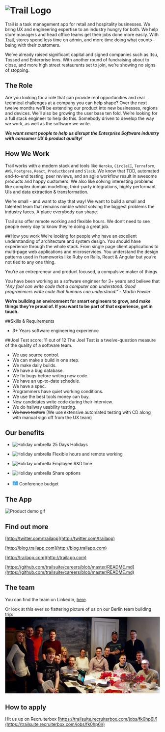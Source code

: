 # ![Trail Logo](/assets/trail-logo.png "Trail")

Trail is a task management app for retail and hospitality businesses. We bring UX and engineering expertise to an industry hungry for both. We help store managers and head office teams get their jobs done more easily. With [Trail](http://trailapp.com), stores spend less time on admin, and more time doing what counts - being with their customers.

We’ve already raised significant capital and signed companies such as Itsu, Tossed and Enterprise Inns. With another round of fundraising about to close, and more high street restaurants set to join, we’re showing no signs of stopping.

## The Role
Are you looking for a role that can provide real opportunities and real technical challenges at a company you can help shape? Over the next twelve months we’ll be extending our product into new businesses, regions and devices. We’ll also be growing the user base ten fold. We’re looking for a full stack engineer to help do this. Somebody driven to develop the way we work, as well as the software we write.

**_We want smart people to help us disrupt the Enterprise Software industry with consumer UX & product quality!_**

## How We Work
Trail works with a modern stack and tools like `Heroku`, `CircleCI`, `Terraform`, `AWS`, `Postgres`, `React`, `Productboard` and `Slack`. We know that TDD, automated end-to-end testing, peer reviews, and an agile workflow result in awesome products and happy customers. We also like solving interesting problems like complex domain modelling, third-party integrations, highly performant UIs and data extraction & transformation.

We’re small - and want to stay that way! We want to build a small and talented team that remains nimble whilst solving the biggest problems the industry faces. A place everybody can shape.

Trail also offer remote working and flexible hours. We don’t need to see people every day to know they’re doing a great job.

##How you work
We’re looking for people who have an excellent understanding of architecture and system design. You should have experience through the whole stack. From single page client applications to multi-page web applications and microservices. You understand the design patterns used in frameworks like Ruby on Rails, React & Angular but you’re not tied to any one thing.

You’re an entrepreneur and product focused, a compulsive maker of things.

You have been working as a software engineer for 3+ years and believe that _"Any fool can write code that a computer can understand. Good programmers write code that humans can understand." - Martin Fowler_

**We’re building an environment for smart engineers to grow, and make things they’re proud of. If you want to be part of that experience, get in touch.**

##Skills & Requirements
- 3+ Years software engineering experience

##Joel Test score: 11 out of 12
The Joel Test is a twelve-question measure of the quality of a software team.

- We use source control.
- We can make a build in one step.
- We make daily builds.
- We have a bug database.
- We fix bugs before writing new code.
- We have an up-to-date schedule.
- We have a spec.
- Programmers have quiet working conditions.
- We use the best tools money can buy.
- New candidates write code during their interview.
- We do hallway usability testing.
- ~~We have testers~~ (We use extensive automated testing with CD along with manual sign off from the UX team)

## Our benefits 

- <img src="/assets/nucleo/objects-color_umbrella-14.png" 
alt="Holiday umbrella" width="18" height="18" /> 25 Days Holidays

- <img src="/assets/nucleo/ui-color-2_time-clock.png" 
alt="Holiday umbrella" width="18" height="18" /> Flexible hours and remote working

- <img src="/assets/nucleo/ui-color-2_favourite-31.png" 
alt="Holiday umbrella" width="18" height="18" /> Employee R&D time

- <img src="/assets/nucleo/files-color_money.png" 
alt="Holiday umbrella" width="18" height="18" /> Share options

- <img src="/assets/nucleo/business-color_badge.png" 
alt="Conference badge" width="18" height="18" /> Conference budget

## The App

![Product demo gif](/assets/product.gif "Product demo gif")

## Find out more

[http://twitter.com/trailapp](http://twitter.com/trailapp)

[http://blog.trailapp.com](http://blog.trailapp.com)

[http://trailapp.com](http://trailapp.com)

[https://github.com/trailsuite/careers/blob/master/README.md](https://github.com/trailsuite/careers/blob/master/README.md)

## The team

You can find the team on LinkedIn, [here](https://www.linkedin.com/vsearch/p?f_CC=9249864&trk=rr_connectedness).

Or look at this ever so flattering picture of us on our Berlin team building trip: ![Trail team](/assets/team.png "Trail team")

## How to apply

Hit us up on Recruiterbox [https://trailsuite.recruiterbox.com/jobs/fk0hp6l/](https://trailsuite.recruiterbox.com/jobs/fk0hp6l/)
